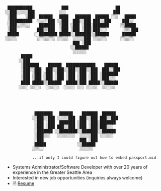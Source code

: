 ```                                                                                         
 ███████████             ███                     ██           
░░███░░░░░███           ░░░                     ███           
 ░███    ░███  ██████   ████   ███████  ██████ ░░░   █████    
 ░██████████  ░░░░░███ ░░███  ███░░███ ███░░███     ███░░     
 ░███░░░░░░    ███████  ░███ ░███ ░███░███████     ░░█████    
 ░███         ███░░███  ░███ ░███ ░███░███░░░       ░░░░███   
 █████       ░░████████ █████░░███████░░██████      ██████    
░░░░░         ░░░░░░░░ ░░░░░  ░░░░░███ ░░░░░░      ░░░░░░     
                              ███ ░███                        
                             ░░██████                         
                              ░░░░░░                          
       █████                                                  
      ░░███                                                   
       ░███████    ██████  █████████████    ██████            
       ░███░░███  ███░░███░░███░░███░░███  ███░░███           
       ░███ ░███ ░███ ░███ ░███ ░███ ░███ ░███████            
       ░███ ░███ ░███ ░███ ░███ ░███ ░███ ░███░░░             
       ████ █████░░██████  █████░███ █████░░██████            
      ░░░░ ░░░░░  ░░░░░░  ░░░░░ ░░░ ░░░░░  ░░░░░░             
                                                              
                                                              
                                                              
                                                              
                                                              
             ████████   ██████    ███████  ██████             
            ░░███░░███ ░░░░░███  ███░░███ ███░░███            
             ░███ ░███  ███████ ░███ ░███░███████             
             ░███ ░███ ███░░███ ░███ ░███░███░░░              
             ░███████ ░░████████░░███████░░██████             
             ░███░░░   ░░░░░░░░  ░░░░░███ ░░░░░░              
             ░███                ███ ░███                     
             █████              ░░██████                      
            ░░░░░                ░░░░░░             
            
            ...if only I could figure out how to embed passport.mid
```
- Systems Administrator/Software Developer with over 20 years of experience in the Greater Seattle Area
- Interested in new job opportunities (inquiries always welcome)
- 🗎 [Resume](https://github.com/paigeadelethompson/paigeadelethompson/releases/download/v07-21-2022.20.54/cv.pdf)

